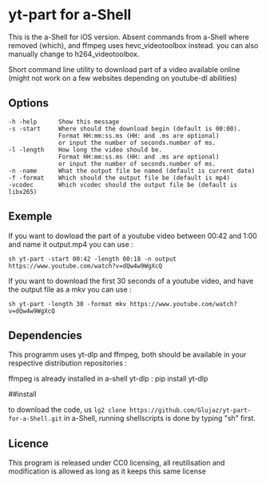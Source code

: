 # yt-part for a-Shell

This is the a-Shell for iOS version. Absent commands from a-Shell where removed (which), and ffmpeg uses hevc_videotoolbox instead. you can also manually change to h264_videotoolbox.

Short command line utility to download part of a video available online (might not work on a few websites depending on youtube-dl abilities)

## Options

    -h -help      Show this message   
    -s -start     Where should the download begin (default is 00:00).
                  Format HH:mm:ss.ms (HH: and .ms are optional)
                  or input the number of seconds.number of ms.   
    -l -length    How long the video should be.
                  Format HH:mm:ss.ms (HH: and .ms are optional)
                  or input the number of seconds.number of ms.   
    -n -name      What the output file be named (default is current date)   
    -f -format    Which should the output file be (default is mp4)  
    -vcodec       Which vcodec should the output file be (default is libx265)

## Exemple

If you want to dowload the part of a youtube video between 00:42 and 1:00 and name it output.mp4 you can use :  

`sh yt-part -start 00:42 -length 00:18 -n output https://www.youtube.com/watch?v=dQw4w9WgXcQ`  

If you want to download the first 30 seconds of a youtube video, and have the output file as a mkv you can use :  

`sh yt-part -length 30 -format mkv https://www.youtube.com/watch?v=dQw4w9WgXcQ`

## Dependencies

This programm uses yt-dlp and ffmpeg, both should be available in your respective distribution repositories :


ffmpeg is already installed in a-shell
yt-dlp : pip install yt-dlp


##install

to download the code, us `lg2 clone https://github.com/Glujaz/yt-part-for-a-Shell.git`
in a-Shell, running shellscripts is done by typing "sh" first.

## Licence

This program is released under CC0 licensing, all reutilisation and modification is allowed as long as it keeps this same license
